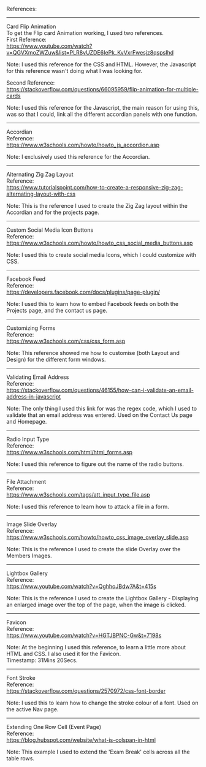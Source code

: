 References:

-----------------------------------------------------------------------------------------------

Card Flip Animation</br>
To get the Flip card Animation working, I used two references.</br>
First Reference:</br>
https://www.youtube.com/watch?v=QGVXmoZWZuw&list=PLR8vUZDE6IePk_KvVxrFwesjz8qspsIhd

Note: I used this reference for the CSS and HTML. However, the Javascript for this reference 
      wasn't doing what I was looking for. 
      
Second Reference:</br>
https://stackoverflow.com/questions/66095959/flip-animation-for-multiple-cards

Note: I used this reference for the Javascript, the main reason for using this, was so that I could, 
      link all the different accordian panels with one function.

-----------------------------------------------------------------------------------------------

Accordian</br>
Reference:</br>
https://www.w3schools.com/howto/howto_js_accordion.asp

Note: I exclusively used this reference for the Accordian.

-----------------------------------------------------------------------------------------------

Alternating Zig Zag Layout</br>
Reference:</br>
https://www.tutorialspoint.com/how-to-create-a-responsive-zig-zag-alternating-layout-with-css

Note: This is the reference I used to create the Zig Zag layout within the Accordian and for the projects page. 

-----------------------------------------------------------------------------------------------

Custom Social Media Icon Buttons</br>
Reference:</br>
https://www.w3schools.com/howto/howto_css_social_media_buttons.asp

Note: I used this to create social media Icons, which I could customize with CSS.

-----------------------------------------------------------------------------------------------

Facebook Feed</br>
Reference:</br>
https://developers.facebook.com/docs/plugins/page-plugin/

Note: I used this to learn how to embed Facebook feeds on both the Projects page, and the contact us page. 

-----------------------------------------------------------------------------------------------

Customizing Forms</br>
Reference:</br>
https://www.w3schools.com/css/css_form.asp

Note: This reference showed me how to customise (both Layout and Design) for the different form windows. 

-----------------------------------------------------------------------------------------------

Validating Email Address</br>
Reference:</br>
https://stackoverflow.com/questions/46155/how-can-i-validate-an-email-address-in-javascript

Note: The only thing I used this link for was the regex code, 
      which I used to validate that an email address was entered. 
      Used on the Contact Us page and Homepage.

-----------------------------------------------------------------------------------------------

Radio Input Type</br>
Reference:</br>
https://www.w3schools.com/html/html_forms.asp

Note: I used this reference to figure out the name of the radio
      buttons. 

-----------------------------------------------------------------------------------------------

File Attachment</br>
Reference:</br>
https://www.w3schools.com/tags/att_input_type_file.asp

Note: I used this reference to learn how to attack a file in a form. 

-----------------------------------------------------------------------------------------------

Image Slide Overlay</br>
Reference:</br>
https://www.w3schools.com/howto/howto_css_image_overlay_slide.asp

Note: This is the reference I used to create the slide Overlay over the Members Images. 

-----------------------------------------------------------------------------------------------

Lightbox Gallery</br>
Reference:</br>
https://www.youtube.com/watch?v=QghhoJBdw7A&t=415s

Note: This is the reference I used to create the Lightbox Gallery
      - Displaying an enlarged image over the top of the page, when the image is clicked. 

-----------------------------------------------------------------------------------------------

Favicon</br>
Reference:</br>
https://www.youtube.com/watch?v=HGTJBPNC-Gw&t=7198s

Note: At the beginning I used this reference, to learn a little more about HTML and CSS. 
      I also used it for the Favicon.</br>
      Timestamp: 31Mins 20Secs. 

-----------------------------------------------------------------------------------------------

Font Stroke</br>
Reference:</br>
https://stackoverflow.com/questions/2570972/css-font-border

Note: I used this to learn how to change the stroke colour of a font. 
      Used on the active Nav page.

-----------------------------------------------------------------------------------------------

Extending One Row Cell (Event Page)</br>
Reference:</br>
https://blog.hubspot.com/website/what-is-colspan-in-html

Note: This example I used to extend the 'Exam Break' cells across all the table rows.